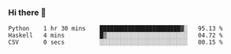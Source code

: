 ### Hi there 👋

<!--START_SECTION:waka-->

```text
Python    1 hr 30 mins    ███████████████████████▓░   95.13 %
Haskell   4 mins          █▒░░░░░░░░░░░░░░░░░░░░░░░   04.72 %
CSV       0 secs          ░░░░░░░░░░░░░░░░░░░░░░░░░   00.15 %
```

<!--END_SECTION:waka-->


<!--
**AnkelMauCastillo/AnkelMauCastillo** is a ✨ _special_ ✨ repository because its `README.md` (this file) appears on your GitHub profile.

Here are some ideas to get you started:

- 🔭 I’m currently working on ...
- 🌱 I’m currently learning ...
- 👯 I’m looking to collaborate on ...
- 🤔 I’m looking for help with ...
- 💬 Ask me about ...
- 📫 How to reach me: ...
- 😄 Pronouns: ...
- ⚡ Fun fact: ...
-->

